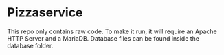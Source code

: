 # Pizzaservice

This repo only contains raw code. To make it run, it will require an Apache HTTP Server and a MariaDB. Database files can be found inside the database folder.